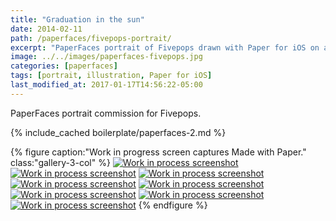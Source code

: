 ```yaml
---
title: "Graduation in the sun"
date: 2014-02-11
path: /paperfaces/fivepops-portrait/
excerpt: "PaperFaces portrait of Fivepops drawn with Paper for iOS on an iPad."
image: ../../images/paperfaces-fivepops.jpg
categories: [paperfaces]
tags: [portrait, illustration, Paper for iOS]
last_modified_at: 2017-01-17T14:56:22-05:00
---
```


PaperFaces portrait commission for Fivepops.

{% include_cached boilerplate/paperfaces-2.md %}

{% figure caption:"Work in progress screen captures Made with Paper." class:"gallery-3-col" %}
[![Work in process screenshot](../../images/paperfaces-fivepops-process-1-600.jpg)](../../images/paperfaces-fivepops-process-1-lg.jpg)
[![Work in process screenshot](../../images/paperfaces-fivepops-process-2-600.jpg)](../../images/paperfaces-fivepops-process-2-lg.jpg)
[![Work in process screenshot](../../images/paperfaces-fivepops-process-3-600.jpg)](../../images/paperfaces-fivepops-process-3-lg.jpg)
[![Work in process screenshot](../../images/paperfaces-fivepops-process-4-600.jpg)](../../images/paperfaces-fivepops-process-4-lg.jpg)
[![Work in process screenshot](../../images/paperfaces-fivepops-process-5-600.jpg)](../../images/paperfaces-fivepops-process-5-lg.jpg)
[![Work in process screenshot](../../images/paperfaces-fivepops-process-6-600.jpg)](../../images/paperfaces-fivepops-process-6-lg.jpg)
[![Work in process screenshot](../../images/paperfaces-fivepops-process-7-600.jpg)](../../images/paperfaces-fivepops-process-7-lg.jpg)
[![Work in process screenshot](../../images/paperfaces-fivepops-process-8-600.jpg)](../../images/paperfaces-fivepops-process-8-lg.jpg)
{% endfigure %}
